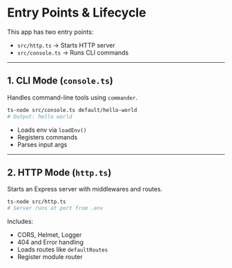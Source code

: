 # Entry Points & Lifecycle

This app has two entry points:

- `src/http.ts` → Starts HTTP server
- `src/console.ts` → Runs CLI commands

---

## 1. CLI Mode (`console.ts`)

Handles command-line tools using `commander`.

```bash
ts-node src/console.ts default/hello-world
# Output: hello world
```

- Loads env via `loadEnv()`
- Registers commands
- Parses input args

---

## 2. HTTP Mode (`http.ts`)

Starts an Express server with middlewares and routes.

```bash
ts-node src/http.ts
# Server runs at port from .env
```

Includes:
- CORS, Helmet, Logger
- 404 and Error handling
- Loads routes like `defaultRoutes`
- Register module router
